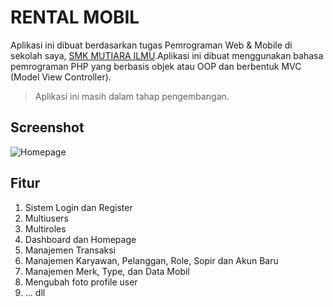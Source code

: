 # RENTAL MOBIL

Aplikasi ini dibuat berdasarkan tugas Pemrograman Web & Mobile di sekolah saya, [SMK MUTIARA ILMU](http://mutiarailmu.sch.id).Aplikasi ini dibuat menggunakan bahasa pemrograman PHP yang berbasis objek atau OOP dan berbentuk MVC (Model View Controller).

> Aplikasi ini masih dalam tahap pengembangan.

## Screenshot

![Homepage](/uploads/8e03b405750cb64504bd87d378542e61/Screenshot__40_.png)

## Fitur

1. Sistem Login dan Register
2. Multiusers
3. Multiroles
4. Dashboard dan Homepage
5. Manajemen Transaksi
6. Manajemen Karyawan, Pelanggan, Role, Sopir dan Akun Baru
7. Manajemen Merk, Type, dan Data Mobil
8. Mengubah foto profile user
9. ... dll
